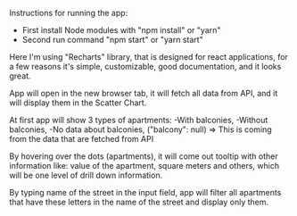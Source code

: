 Instructions for running the app:

 - First install Node modules with "npm install" or "yarn"
 - Second run command "npm start" or "yarn start"

 Here I'm using "Recharts" library, that is designed for react applications,
 for a few reasons it's simple, customizable, good documentation, and it looks great.

 App will open in the new browser tab, it will fetch all data from API, 
 and it will display them in the Scatter Chart. 

 At first app will show 3 types of apartments: 
    -With balconies,
    -Without balconies,
    -No data about balconies, ("balcony": null) => This is coming from the data that are fetched from API

 By hovering over the dots (apartments), it will come out tooltip with other information like: value of the apartment, square meters and others, which will be one level of drill down information. 

 By typing name of the street in the input field, app will filter all apartments that have these letters in the name of the street and display only them.  
